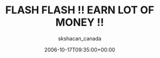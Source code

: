 ---
title: 'FLASH FLASH !! EARN LOT OF MONEY !!'
posts: 1
hash: 't563'
author: 'skshacan_canada'
date: 2006-10-17T09:35:00+00:00
sources:
  - http://forums.tokipona.org/viewtopic.php%3Ft=563.html
---